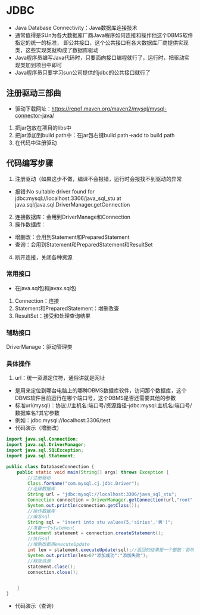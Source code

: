 # JDBC
- Java Database Connectivity：Java数据库连接技术
- 通常值得是SUn为各大数据库厂商Java程序如何连接和操作他这个DBMS软件指定的统一的标准，
即公共接口，这个公共接口有各大数据库厂商提供实现类，这些实现类就构成了数据库驱动
- Java程序员编写Java代码时，只要面向接口编程就行了，运行时，把驱动实现类加到项目中即可
- Java程序员只要学习sun公司提供的jdbc的公共接口就行了
## 注册驱动三部曲
- 驱动下载网址：https://repo1.maven.org/maven2/mysql/mysql-connector-java/
1. 把jar包放在项目的libs中
2. 把jar添加到build path中：在jar包右键build path->add to build path
3. 在代码中注册驱动
## 代码编写步骤
1. 注册驱动（如果这步不做，编译不会报错，运行时会报找不到驱动的异常
- 报错:No suitable driver found for jdbc:mysql://localhost:3306/java_sql_stu
  at java.sql/java.sql.DriverManager.getConnection
2. 连接数据库：会用到DriverManage和Connection
3. 操作数据库：
- 增删改：会用到Statement和PreparedStatement
- 查询：会用到Statement和PreparedStatement和ResultSet
4. 断开连接，关闭各种资源
### 常用接口
- 在java.sql包和javax.sql包
1. Connection：连接
2. Statement和PreparedStatement：增删改查
3. ResultSet：接受和处理查询结果
### 辅助接口
DriverManage：驱动管理类
### 具体操作
1. url：统一资源定位符，通俗讲就是网址
- 是用来定位到哪台电脑上的哪种DBMS数据库软件，访问那个数据库，这个DBMS软件目前运行在哪个端口号，这个DBMS是否还需要其他的参数
- 标准url(mysql)：协议://主机名:端口号/资源路径-jdbc:mysql:主机名:端口号/数据库名?其它参数
- 例如：jdbc:mysql://localhost:3306/test
- 代码演示（增删改）
```java
import java.sql.Connection;
import java.sql.DriverManager;
import java.sql.SQLException;
import java.sql.Statement;

public class DatabaseConnection {
    public static void main(String[] args) throws Exception {
        //注册驱动
        Class.forName("com.mysql.cj.jdbc.Driver");
        //连接数据库
        String url = "jdbc:mysql://localhost:3306/java_sql_stu";
        Connection connection = DriverManager.getConnection(url,"root","Sirius@0615..");
        System.out.println(connection.getClass());
        //操作数据库
        //编写sql
        String sql = "insert into stu values(5,'sirius','男')";
        //准备一个statement
        Statement statement = connection.createStatement();
        //执行sql
        //增删改都用executeUpdate
        int len = statement.executeUpdate(sql);//返回的结果是一个整数：影响的记录数
        System.out.println(len>0?"添加成功":"添加失败");
        //释放资源
        statement.close();
        connection.close();


    }
}

```
- 代码演示（查询）
